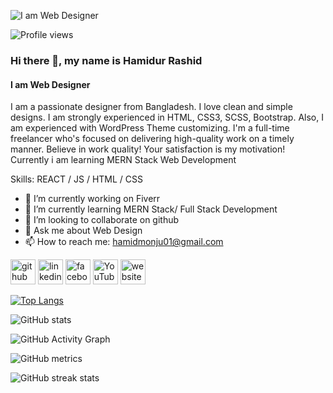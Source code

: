 ![I am Web Designer](https://i.ibb.co/MNv8QQ0/Screenshot-1.png)

![Profile views](https://gpvc.arturio.dev/HM-Webcoding)  

### Hi there 👋, my name is Hamidur Rashid
#### I am Web Designer

 I am a passionate designer from Bangladesh. I love clean and simple designs. I am strongly experienced in HTML, CSS3, SCSS, Bootstrap. Also, I am experienced with WordPress Theme customizing. I'm a full-time freelancer who's focused on delivering high-quality work on a timely manner. Believe in work quality! Your satisfaction is my motivation!
Currently i am learning MERN Stack Web Development 

Skills: REACT / JS / HTML / CSS

- 🔭 I’m currently working on Fiverr 
- 🌱 I’m currently learning MERN Stack/ Full Stack Development 
- 👯 I’m looking to collaborate on github 
- 💬 Ask me about Web Design 
- 📫 How to reach me: hamidmonju01@gmail.com 


[<img src='https://cdn.jsdelivr.net/npm/simple-icons@3.0.1/icons/github.svg' alt='github' height='40'>](https://github.com/HM-Webcoding)  [<img src='https://cdn.jsdelivr.net/npm/simple-icons@3.0.1/icons/linkedin.svg' alt='linkedin' height='40'>](https://www.linkedin.com/in/hamid-monju-3b09001b5//)  [<img src='https://cdn.jsdelivr.net/npm/simple-icons@3.0.1/icons/facebook.svg' alt='facebook' height='40'>](https://www.facebook.com/hamid7075/)  [<img src='https://cdn.jsdelivr.net/npm/simple-icons@3.0.1/icons/youtube.svg' alt='YouTube' height='40'>](https://www.youtube.com/@h-mwebcoding2979)  [<img src='https://cdn.jsdelivr.net/npm/simple-icons@3.0.1/icons/icloud.svg' alt='website' height='40'>](https://hm-webcoding.github.io/Personal-website/)  

[![Top Langs](https://github-readme-stats.vercel.app/api/top-langs/?username=HM-Webcoding)](https://github.com/anuraghazra/github-readme-stats)

![GitHub stats](https://github-readme-stats.vercel.app/api?username=HM-Webcoding&show_icons=true&count_private=true)  

![GitHub Activity Graph](https://activity-graph.herokuapp.com/graph?username=HM-Webcoding)  

![GitHub metrics](https://metrics.lecoq.io/HM-Webcoding)  

![GitHub streak stats](https://streak-stats.demolab.com/?user=HM-Webcoding)  


